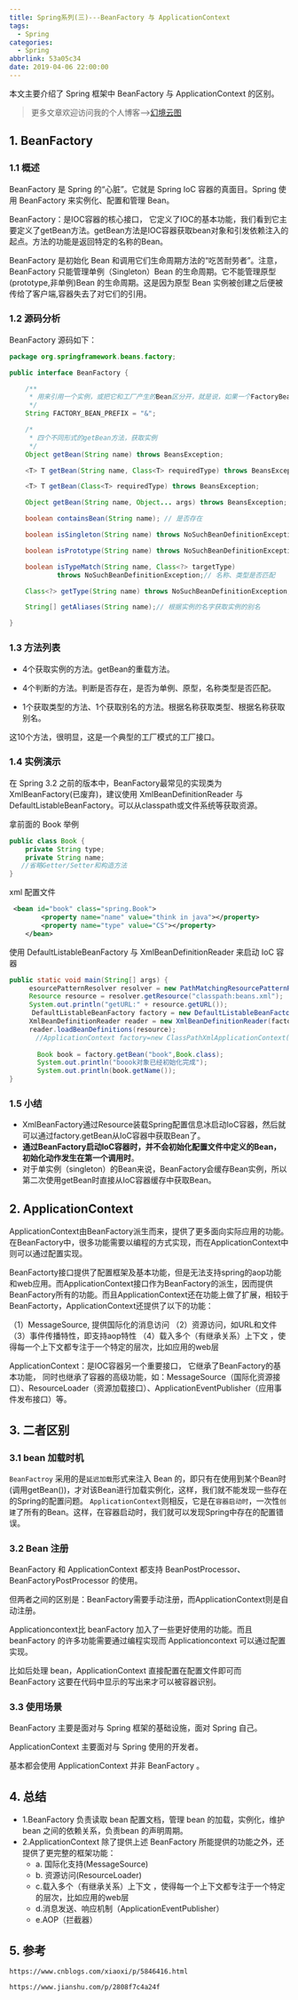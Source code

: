 ```yaml
---
title: Spring系列(三)---BeanFactory 与 ApplicationContext
tags:
  - Spring
categories:
  - Spring
abbrlink: 53a05c34
date: 2019-04-06 22:00:00
---
```


本文主要介绍了 Spring 框架中 BeanFactory 与 ApplicationContext 的区别。

<!--more-->

> 更多文章欢迎访问我的个人博客-->[幻境云图](https://www.lixueduan.com/)

## 1.  BeanFactory

### 1.1 概述

BeanFactory 是 Spring 的“心脏”。它就是 Spring IoC 容器的真面目。Spring 使用 BeanFactory 来实例化、配置和管理 Bean。

BeanFactory：是IOC容器的核心接口， 它定义了IOC的基本功能，我们看到它主要定义了getBean方法。getBean方法是IOC容器获取bean对象和引发依赖注入的起点。方法的功能是返回特定的名称的Bean。

BeanFactory 是初始化 Bean 和调用它们生命周期方法的“吃苦耐劳者”。注意，BeanFactory 只能管理单例（Singleton）Bean 的生命周期。它不能管理原型(prototype,非单例)Bean 的生命周期。这是因为原型 Bean 实例被创建之后便被传给了客户端,容器失去了对它们的引用。

### 1.2 源码分析

BeanFactory 源码如下：

```java
package org.springframework.beans.factory;

public interface BeanFactory {

    /**
     * 用来引用一个实例，或把它和工厂产生的Bean区分开，就是说，如果一个FactoryBean的名字为a，那么，&a会得到那个Factory
     */
    String FACTORY_BEAN_PREFIX = "&";

    /*
     * 四个不同形式的getBean方法，获取实例
     */
    Object getBean(String name) throws BeansException;

    <T> T getBean(String name, Class<T> requiredType) throws BeansException;

    <T> T getBean(Class<T> requiredType) throws BeansException;

    Object getBean(String name, Object... args) throws BeansException;

    boolean containsBean(String name); // 是否存在

    boolean isSingleton(String name) throws NoSuchBeanDefinitionException;// 是否为单实例

    boolean isPrototype(String name) throws NoSuchBeanDefinitionException;// 是否为原型（多实例）

    boolean isTypeMatch(String name, Class<?> targetType)
            throws NoSuchBeanDefinitionException;// 名称、类型是否匹配

    Class<?> getType(String name) throws NoSuchBeanDefinitionException; // 获取类型

    String[] getAliases(String name);// 根据实例的名字获取实例的别名

}
```

### 1.3 方法列表

* 4个获取实例的方法。getBean的重载方法。

* 4个判断的方法。判断是否存在，是否为单例、原型，名称类型是否匹配。

* 1个获取类型的方法、1个获取别名的方法。根据名称获取类型、根据名称获取别名。

这10个方法，很明显，这是一个典型的工厂模式的工厂接口。

### 1.4 实例演示

在 Spring 3.2 之前的版本中，BeanFactory最常见的实现类为XmlBeanFactory(已废弃)，建议使用 XmlBeanDefinitionReader 与 DefaultListableBeanFactory。可以从classpath或文件系统等获取资源。

拿前面的 Book 举例

```java
public class Book {
    private String type;
    private String name;
   //省略Getter/Setter和构造方法
}
```

xml 配置文件

```xml
 <bean id="book" class="spring.Book">
        <property name="name" value="think in java"></property>
        <property name="type" value="CS"></property>
    </bean>
```

使用 DefaultListableBeanFactory 与 XmlBeanDefinitionReader 来启动 IoC 容器

```java
public static void main(String[] args) {
	 esourcePatternResolver resolver = new PathMatchingResourcePatternResolver();
	 Resource resource = resolver.getResource("classpath:beans.xml");
	 System.out.println("getURL:" + resource.getURL());
    　DefaultListableBeanFactory factory = new DefaultListableBeanFactory();
	 XmlBeanDefinitionReader reader = new XmlBeanDefinitionReader(factory);
	 reader.loadBeanDefinitions(resource);
　　　　//ApplicationContext factory=new ClassPathXmlApplicationContext("applicationContext.xml"); 
            
       Book book = factory.getBean("book",Book.class);
       System.out.println("boook对象已经初始化完成");
       System.out.println(book.getName());
}
```

### 1.5 小结

* XmlBeanFactory通过Resource装载Spring配置信息冰启动IoC容器，然后就可以通过factory.getBean从IoC容器中获取Bean了。
* **通过BeanFactory启动IoC容器时，并不会初始化配置文件中定义的Bean，初始化动作发生在第一个调用时**。
* 对于单实例（singleton）的Bean来说，BeanFactory会缓存Bean实例，所以第二次使用getBean时直接从IoC容器缓存中获取Bean。

## 2. ApplicationContext

ApplicationContext由BeanFactory派生而来，提供了更多面向实际应用的功能。在BeanFactory中，很多功能需要以编程的方式实现，而在ApplicationContext中则可以通过配置实现。

BeanFactorty接口提供了配置框架及基本功能，但是无法支持spring的aop功能和web应用。而ApplicationContext接口作为BeanFactory的派生，因而提供BeanFactory所有的功能。而且ApplicationContext还在功能上做了扩展，相较于BeanFactorty，ApplicationContext还提供了以下的功能： 

（1）MessageSource, 提供国际化的消息访问 
（2）资源访问，如URL和文件 
（3）事件传播特性，即支持aop特性
（4）载入多个（有继承关系）上下文 ，使得每一个上下文都专注于一个特定的层次，比如应用的web层 

ApplicationContext：是IOC容器另一个重要接口， 它继承了BeanFactory的基本功能， 同时也继承了容器的高级功能，如：MessageSource（国际化资源接口）、ResourceLoader（资源加载接口）、ApplicationEventPublisher（应用事件发布接口）等。

## 3. 二者区别

### 3.1 bean 加载时机

`BeanFactroy` 采用的是`延迟加载`形式来注入 Bean 的，即只有在使用到某个Bean时(调用getBean())，才对该Bean进行加载实例化，这样，我们就不能发现一些存在的Spring的配置问题。
`ApplicationContext`则相反，它是在`容器启动时`，一次性`创建`了所有的Bean。这样，在容器启动时，我们就可以发现Spring中存在的配置错误。 

### 3.2 Bean 注册

BeanFactory 和 ApplicationContext 都支持 BeanPostProcessor、BeanFactoryPostProcessor 的使用。

但两者之间的区别是：BeanFactory需要手动注册，而ApplicationContext则是自动注册。

Applicationcontext比 beanFactory 加入了一些更好使用的功能。而且 beanFactory 的许多功能需要通过编程实现而 Applicationcontext 可以通过配置实现。

比如后处理 bean，ApplicationContext 直接配置在配置文件即可而 BeanFactory 这要在代码中显示的写出来才可以被容器识别。

### 3.3 使用场景

BeanFactory 主要是面对与 Spring 框架的基础设施，面对 Spring 自己。

ApplicationContext 主要面对与 Spring 使用的开发者。

基本都会使用 ApplicationContext 并非 BeanFactory 。

## 4. 总结

* 1.BeanFactory 负责读取 bean 配置文档，管理 bean 的加载，实例化，维护 bean 之间的依赖关系，负责bean 的声明周期。
* 2.ApplicationContext 除了提供上述 BeanFactory 所能提供的功能之外，还提供了更完整的框架功能：
  * a. 国际化支持(MessageSource)
  * b. 资源访问(ResourceLoader)
  * c.载入多个（有继承关系）上下文 ，使得每一个上下文都专注于一个特定的层次，比如应用的web层 
  * d.消息发送、响应机制（ApplicationEventPublisher）
  * e.AOP（拦截器）

## 5. 参考

`https://www.cnblogs.com/xiaoxi/p/5846416.html`

`https://www.jianshu.com/p/2808f7c4a24f`
